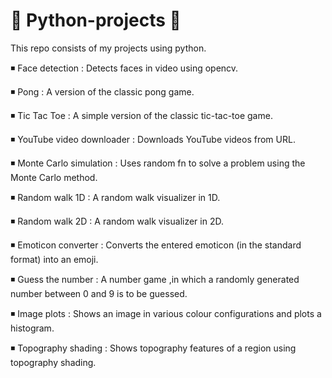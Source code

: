 # 🐍 Python-projects 🐍

This repo consists of my projects using python.

◾ Face detection : Detects faces in video using opencv.

◾ Pong : A version of the classic pong game.

◾ Tic Tac Toe : A simple version of the classic tic-tac-toe game.

◾ YouTube video downloader : Downloads YouTube videos from URL.

◾ Monte Carlo simulation : Uses random fn to solve a problem using the Monte Carlo method.

◾ Random walk 1D : A random walk visualizer in 1D.

◾ Random walk 2D : A random walk visualizer in 2D.

◾ Emoticon converter : Converts the entered emoticon (in the standard format) into an emoji.

◾ Guess the number : A number game ,in which a randomly generated number between 0 and 9 is to be guessed.

◾ Image plots : Shows an image in various colour configurations and plots a histogram.

◾ Topography shading : Shows topography features of a region using topography shading.
